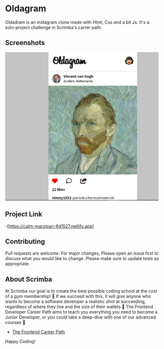 # Oldagram

Oldadram is an instagram clone made with Html, Css and a bit Js. 
It's a solo-project challenge in Scrimba's carrer path.


## Screenshots

<div text-align ="center">
    <img src="/Screenshot 1.jpg" width="500px"/> 
</div>


## Project Link

-[https://calm-marzipan-6d1527.netlify.app]


## Contributing

Pull requests are welcome. For major changes,
Please open an issue first to discuss what you would like to change.
Please make sure to update tests as appropriate.



## About Scrimba

At Scrimba our goal is to create the best possible coding school at the cost of a gym membership! 💜
If we succeed with this, it will give anyone who wants to become a software developer a realistic shot at succeeding, regardless of where they live and the size of their wallets 🎉
The Frontend Developer Career Path aims to teach you everything you need to become a Junior Developer, or you could take a deep-dive with one of our advanced courses 🚀

- [The Frontend Career Path](https://scrimba.com/learn/frontend)

Happy Coding!
